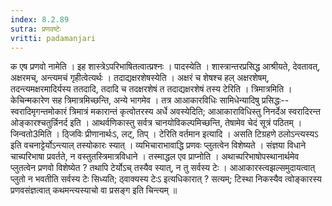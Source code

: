 ```yaml
---
index: 8.2.89
sutra: प्रणवष्टेः
vritti: padamanjari
---
```


 क एष प्रणवो नामेति । इह शास्त्रेऽपरिभाषितत्वात्प्रश्नः । पादस्येति । शास्त्रान्तरप्रसिद्ध आश्रीयते, देवतावत्, अक्षरमच्, अन्त्यमचं गृहीत्वेत्यर्थः । तदाद्यक्षरशेषस्येति । अक्षरं च शेषश्च हल् अक्षरशेषम्, तदन्त्यमक्षरमादिर्यस्य ततदादि, तदादि च तदक्षरशेषं त तदाद्यक्षरशेषं तस्य टेरिति । त्रिमात्रमिति । केचिन्मकारेण सह त्रिमात्रमिच्छन्ति, अन्ये भागमेव । तत्र आआकारविधिः सामिधेन्यादिषु प्रसिद्धः--स्वरादिमृगन्तमोकारं त्रिमात्रं मकारान्तं कृत्वोतरस्य अर्धे अवस्येदिति; आआकाराविधिस्तु निनर्देअ स्वरादिरन्त ओङ्कारश्चतुर्न्निनर्द इति । आथर्वणिकास्तु सर्वत्र चानयोविकल्पमिच्छन्ति, तेषामेव चेदं सूत्रं पठितम् । जिन्वतो3मिति । ठ्जिविः प्रीणानार्थःऽ, लट्, तिप् । टेरिति वर्तमान इत्यादि । असति टिग्रहणे ठलोऽन्त्यस्यऽ इति वचनाट्टेर्योऽन्त्याल् तस्योकारः स्यात् । व्यभिचाराभावाद्धि प्रणवः प्लुतत्वेन विशेष्यते । संज्ञया विधाने चाच्परिभाषा प्रवर्तते, न वस्तुतस्त्रिमात्रविधाने । तस्माद्धल एव प्राप्नोति । अथाच्परिभाषोपस्थानार्थमेव प्लुतत्वेन प्रणवो विशेष्येत ? तथापि टेर्योऽच् तस्यैव स्यात्, न तु सर्वस्य टेः । आआकारस्त्वझल्समुदायत्वात् प्लुतो न भवतीति सर्वस्य टेः सिध्यति; ठ्वाक्यस्य टेःऽ इत्यधिकारात् ? सत्यम्; टिस्था निकस्यैव त्वोङ्कारस्य प्रणवसंज्ञत्वात् कथमन्त्यस्याचो वा प्रसङ्ग इति चिन्त्यम् ॥